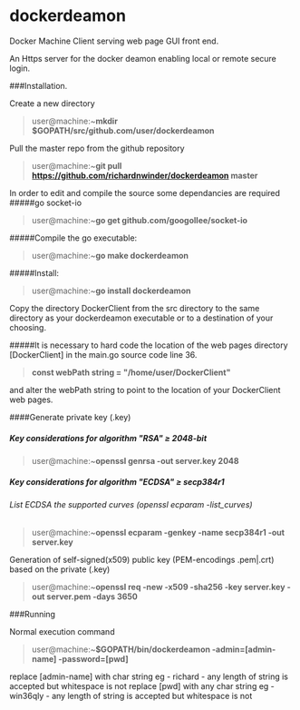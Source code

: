 # dockerdeamon
Docker Machine Client serving web page GUI front end.

An Https server for the docker deamon enabling local or remote secure login.

###Installation.

Create a new directory
>user@machine:~**mkdir $GOPATH/src/github.com/user/dockerdeamon**

Pull the master repo from the github repository
>user@machine:~**git pull https://github.com/richardnwinder/dockerdeamon master**

In order to edit and compile the source some dependancies are required
#####go socket-io
>user@machine:~**go get github.com/googollee/socket-io**

#####Compile the go executable:
>user@machine:~**go make dockerdeamon**

#####Install:
>user@machine:~**go install dockerdeamon**

Copy the directory DockerClient from the src directory to the same directory as your dockerdeamon executable or to a destination of your choosing.

#####It is necessary to hard code the location of the web pages directory [DockerClient] in the main.go source code line 36.

>**const webPath string = "/home/user/DockerClient"**

and alter the webPath string to point to the location of your DockerClient web pages.

####Generate private key (.key)

##### Key considerations for algorithm "RSA" ≥ 2048-bit
>user@machine:~**openssl genrsa -out server.key 2048**

##### Key considerations for algorithm "ECDSA" ≥ secp384r1
###### List ECDSA the supported curves (openssl ecparam -list_curves)
>user@machine:~**openssl ecparam -genkey -name secp384r1 -out server.key**

Generation of self-signed(x509) public key (PEM-encodings .pem|.crt) based on the private (.key)
>user@machine:~**openssl req -new -x509 -sha256 -key server.key -out server.pem -days 3650**

###Running

Normal execution command
>user@machine:~**$GOPATH/bin/dockerdeamon -admin=[admin-name] -password=[pwd]**

replace [admin-name] with char string eg - richard - any length of string is accepted but whitespace is not
replace [pwd] with any char string eg - win36qly - any length of string is accepted but whitespace is not

